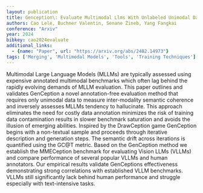 ```yaml
---
layout: publication
title: Genception\: Evaluate Multimodal Llms With Unlabeled Unimodal Data
authors: Cao Lele, Buchner Valentin, Senane Zineb, Yang Fangkai
conference: "Arxiv"
year: 2024
bibkey: cao2024evaluate
additional_links:
  - {name: "Paper", url: "https://arxiv.org/abs/2402.14973"}
tags: ['Merging', 'Multimodal Models', 'Tools', 'Training Techniques']
---
```

Multimodal Large Language Models (MLLMs) are typically assessed using expensive annotated multimodal benchmarks which often lag behind the rapidly evolving demands of MLLM evaluation. This paper outlines and validates GenCeption a novel annotation-free evaluation method that requires only unimodal data to measure inter-modality semantic coherence and inversely assesses MLLMs tendency to hallucinate. This approach eliminates the need for costly data annotation minimizes the risk of training data contamination results in slower benchmark saturation and avoids the illusion of emerging abilities. Inspired by the DrawCeption game GenCeption begins with a non-textual sample and proceeds through iterative description and generation steps. The semantic drift across iterations is quantified using the GC@T metric. Based on the GenCeption method we establish the MMECeption benchmark for evaluating Vision LLMs (VLLMs) and compare performance of several popular VLLMs and human annotators. Our empirical results validate GenCeptions effectiveness demonstrating strong correlations with established VLLM benchmarks. VLLMs still significantly lack behind human performance and struggle especially with text-intensive tasks.
